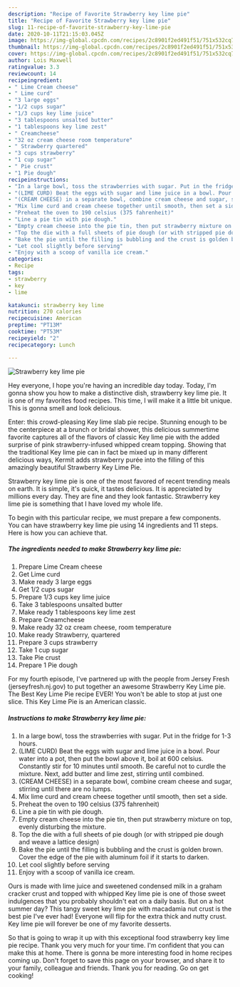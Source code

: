 ```yaml
---
description: "Recipe of Favorite Strawberry key lime pie"
title: "Recipe of Favorite Strawberry key lime pie"
slug: 11-recipe-of-favorite-strawberry-key-lime-pie
date: 2020-10-11T21:15:03.045Z
image: https://img-global.cpcdn.com/recipes/2c8901f2ed491f51/751x532cq70/strawberry-key-lime-pie-recipe-main-photo.jpg
thumbnail: https://img-global.cpcdn.com/recipes/2c8901f2ed491f51/751x532cq70/strawberry-key-lime-pie-recipe-main-photo.jpg
cover: https://img-global.cpcdn.com/recipes/2c8901f2ed491f51/751x532cq70/strawberry-key-lime-pie-recipe-main-photo.jpg
author: Lois Maxwell
ratingvalue: 3.3
reviewcount: 14
recipeingredient:
- " Lime Cream cheese"
- " Lime curd"
- "3 large eggs"
- "1/2 cups sugar"
- "1/3 cups key lime juice"
- "3 tablespoons unsalted butter"
- "1 tablespoons key lime zest"
- " Creamcheese"
- "32 oz cream cheese room temperature"
- " Strawberry quartered"
- "3 cups strawberry"
- "1 cup sugar"
- " Pie crust"
- "1 Pie dough"
recipeinstructions:
- "In a large bowl, toss the strawberries with sugar. Put in the fridge for 1-3 hours."
- "(LIME CURD) Beat the eggs with sugar and lime juice in a bowl. Pour water into a pot, then put the bowl above it, boil at 600 celsius. Constantly stir for 10 minutes until smooth. Be careful not to curdle the mixture. Next, add butter and lime zest, stirring until combined."
- "(CREAM CHEESE) in a separate bowl, combine cream cheese and sugar, stirring until there are no lumps."
- "Mix lime curd and cream cheese together until smooth, then set a side."
- "Preheat the oven to 190 celsius (375 fahrenheit)"
- "Line a pie tin with pie dough."
- "Empty cream cheese into the pie tin, then put strawberry mixture on top, evenly disturbing the mixture."
- "Top the die with a full sheets of pie dough (or with stripped pie dough and weave a lattice design)"
- "Bake the pie until the filling is bubbling and the crust is golden brown. Cover the edge of the pie with aluminum foil if it starts to darken."
- "Let cool slightly before serving"
- "Enjoy with a scoop of vanilla ice cream."
categories:
- Recipe
tags:
- strawberry
- key
- lime

katakunci: strawberry key lime 
nutrition: 270 calories
recipecuisine: American
preptime: "PT13M"
cooktime: "PT53M"
recipeyield: "2"
recipecategory: Lunch

---
```



![Strawberry key lime pie](https://img-global.cpcdn.com/recipes/2c8901f2ed491f51/751x532cq70/strawberry-key-lime-pie-recipe-main-photo.jpg)

Hey everyone, I hope you're having an incredible day today. Today, I'm gonna show you how to make a distinctive dish, strawberry key lime pie. It is one of my favorites food recipes. This time, I will make it a little bit unique. This is gonna smell and look delicious.

Enter: this crowd-pleasing Key lime slab pie recipe. Stunning enough to be the centerpiece at a brunch or bridal shower, this delicious summertime favorite captures all of the flavors of classic Key lime pie with the added surprise of pink strawberry-infused whipped cream topping. Showing that the traditional Key lime pie can in fact be mixed up in many different delicious ways, Kermit adds strawberry purée into the filling of this amazingly beautiful Strawberry Key Lime Pie.

Strawberry key lime pie is one of the most favored of recent trending meals on earth. It is simple, it's quick, it tastes delicious. It is appreciated by millions every day. They are fine and they look fantastic. Strawberry key lime pie is something that I have loved my whole life.


To begin with this particular recipe, we must prepare a few components. You can have strawberry key lime pie using 14 ingredients and 11 steps. Here is how you can achieve that.

<!--inarticleads1-->

##### The ingredients needed to make Strawberry key lime pie:

1. Prepare  Lime Cream cheese
1. Get  Lime curd
1. Make ready 3 large eggs
1. Get 1/2 cups sugar
1. Prepare 1/3 cups key lime juice
1. Take 3 tablespoons unsalted butter
1. Make ready 1 tablespoons key lime zest
1. Prepare  Creamcheese
1. Make ready 32 oz cream cheese, room temperature
1. Make ready  Strawberry, quartered
1. Prepare 3 cups strawberry
1. Take 1 cup sugar
1. Take  Pie crust
1. Prepare 1 Pie dough


For my fourth episode, I&#39;ve partnered up with the people from Jersey Fresh (jerseyfresh.nj.gov) to put together an awesome Strawberry Key Lime pie. The Best Key Lime Pie recipe EVER! You won&#39;t be able to stop at just one slice. This Key Lime Pie is an American classic. 

<!--inarticleads2-->

##### Instructions to make Strawberry key lime pie:

1. In a large bowl, toss the strawberries with sugar. Put in the fridge for 1-3 hours.
1. (LIME CURD) Beat the eggs with sugar and lime juice in a bowl. Pour water into a pot, then put the bowl above it, boil at 600 celsius. Constantly stir for 10 minutes until smooth. Be careful not to curdle the mixture. Next, add butter and lime zest, stirring until combined.
1. (CREAM CHEESE) in a separate bowl, combine cream cheese and sugar, stirring until there are no lumps.
1. Mix lime curd and cream cheese together until smooth, then set a side.
1. Preheat the oven to 190 celsius (375 fahrenheit)
1. Line a pie tin with pie dough.
1. Empty cream cheese into the pie tin, then put strawberry mixture on top, evenly disturbing the mixture.
1. Top the die with a full sheets of pie dough (or with stripped pie dough and weave a lattice design)
1. Bake the pie until the filling is bubbling and the crust is golden brown. Cover the edge of the pie with aluminum foil if it starts to darken.
1. Let cool slightly before serving
1. Enjoy with a scoop of vanilla ice cream.


Ours is made with lime juice and sweetened condensed milk in a graham cracker crust and topped with whipped Key lime pie is one of those sweet indulgences that you probably shouldn&#39;t eat on a daily basis. But on a hot summer day? This tangy sweet key lime pie with macadamia nut crust is the best pie I&#39;ve ever had! Everyone will flip for the extra thick and nutty crust. Key lime pie will forever be one of my favorite desserts. 

So that is going to wrap it up with this exceptional food strawberry key lime pie recipe. Thank you very much for your time. I'm confident that you can make this at home. There is gonna be more interesting food in home recipes coming up. Don't forget to save this page on your browser, and share it to your family, colleague and friends. Thank you for reading. Go on get cooking!
